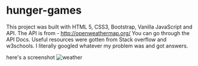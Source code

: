 # hunger-games
This project was built with HTML 5, CSS3, Bootstrap, Vanilla JavaScript and API.
The API is from - http://openweathermap.org/
You can go through the API Docs.
Useful resources were gotten from Stack overflow and w3schools. I literally googled whatever my problem was and got answers.



here's a screenshot
![weather](https://user-images.githubusercontent.com/74629257/163431092-ab251f00-5062-4d3c-9e35-3323d4c5da05.png)
